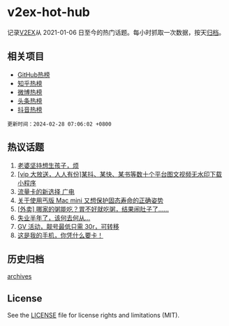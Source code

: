 # v2ex-hot-hub

 记录[V2EX](https://www.v2ex.com/)从 2021-01-06 日至今的热门话题。每小时抓取一次数据，按天[归档](archives)。
 
 ## 相关项目

- [GitHub热榜](https://github.com/snaildev/github-hot-hub)
- [知乎热榜](https://github.com/snaildev/zhihu-hot-hub)
- [微博热榜](https://github.com/snaildev/weibo-hot-hub)
- [头条热榜](https://github.com/snaildev/toutiao-hot-hub)
- [抖音热榜](https://github.com/snaildev/douyin-hot-hub)


 `更新时间：2024-02-28 07:06:02 +0800`

## 热议话题

1. [老婆坚持想生孩子，烦](https://www.v2ex.com/t/1018729)
1. [[vip 大放送，人人有份]某抖、某快、某书等数十个平台图文视频无水印下载小程序](https://www.v2ex.com/t/1018735)
1. [流量卡的新选择 广电](https://www.v2ex.com/t/1018676)
1. [关于使用丐版 Mac mini 又想保护固态寿命的正确姿势](https://www.v2ex.com/t/1018752)
1. [[外卖] 哪家的粥能吃？胃不好就吃粥，结果闹肚子了……](https://www.v2ex.com/t/1018755)
1. [失业半年了，该何去何从...](https://www.v2ex.com/t/1018782)
1. [GV 活动，靓号最低只需 30r，可转移](https://www.v2ex.com/t/1018736)
1. [这是我的手机，你凭什么要卡！](https://www.v2ex.com/t/1018871)

## 历史归档

[archives](archives)

## License

See the [LICENSE](LICENSE) file for license rights and limitations (MIT).
